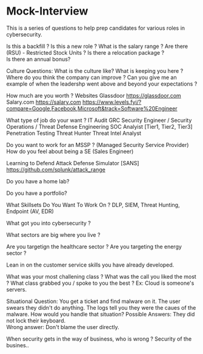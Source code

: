 # Mock-Interview

This is a series of questions to help prep candidates for various roles in cybersecurity.


Is this a backfill ?  Is this a new role ?
What is the salary range ?
Are there (RSU) - Restricted Stock Units ?
Is there a relocation package ?  
Is there an annual bonus?


Culture Questions:
What is the culture like?
What is keeping you here ?
Where do you think the company can improve ?
Can you give me an example of when the leadershp went above and beyond your expectations ?



How much are you worth ?
Websites
Glassdoor  https://glassdoor.com
Salary.com https://salary.com
https://www.levels.fyi/?compare=Google,Facebook,Microsoft&track=Software%20Engineer


What type of job do your want ?
IT Audit
GRC
Security Engineer / Security Operations / Threat Defense Engineering
SOC Analyist [Tier1, Tier2, Tier3]
Penetration Testing
Threat Hunter
Threat Intel Analyst

Do you want to work for an MSSP ?  (Managed Security Service Provider)
How do you feel about being a SE (Sales Engineer)


Learning to Defend
Attack Defense Simulator [SANS]
https://github.com/splunk/attack_range

Do you have a home lab?


Do you have a portfolio?


What Skillsets Do You Want To Work On ?
DLP, SIEM, Threat Hunting, Endpoint (AV, EDR)


What got you into cybersecurity ?


What sectors are big where you live ?

Are you targetign the healthcare sector ?
Are you targeting the energy sector ?

Lean in on the customer service skills you have already developed.

What was your most challening class ?
What was the call you liked the most ?
What class grabbed you / spoke to you the best ?
Ex:  Cloud is someone's servers.  


Situational Question:
You get a ticket and find malware on it.  The user swears they didn't do anything. 
The logs tell you they were the caues of the malware.  How would you handle that situation?
Possible Answers:  They did not lock their keyboard.  
Wrong answer: Don't blame the user directly. 

When security gets in the way of business, who is wrong ?  Security of the busines..

